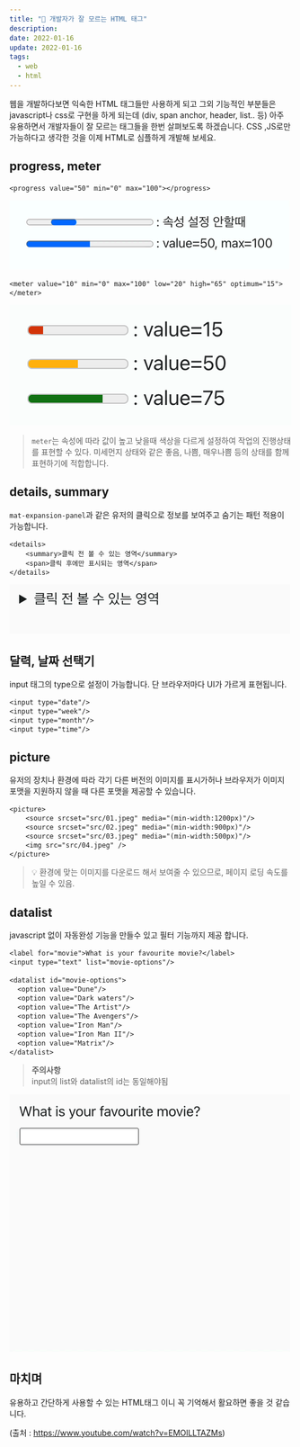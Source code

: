 ```yaml
---
title: "🎨 개발자가 잘 모르는 HTML 태그"
description:
date: 2022-01-16
update: 2022-01-16
tags:
  - web
  - html
---
```


웹을 개발하다보면 익숙한 HTML 태그들만 사용하게 되고 그외 기능적인 부분들은 javascript나 css로 구현을 하게 되는데 (div, span anchor, header, list.. 등) 아주 유용하면서 개발자들이 잘 모르는 태그들을 한번 살펴보도록 하겠습니다. 
CSS ,JS로만 가능하다고 생각한 것을 이제 HTML로 심플하게 개발해 보세요.

## progress, meter

~~~
<progress value="50" min="0" max="100"></progress>
~~~

![progress](progress.mov.gif) 

~~~
<meter value="10" min="0" max="100" low="20" high="65" optimum="15"></meter>
~~~

![meter](meter.png) 

> `meter`는 속성에 따라 값이 높고 낮을때 색상을 다르게 설정하여 작업의 진행상태를 표현할 수 있다. 미세먼지 상태와 같은 좋음, 나쁨, 매우나쁨 등의 상태를 함께 표현하기에 적합합니다.

## details, summary

`mat-expansion-panel`과 같은 유저의 클릭으로 정보를 보여주고 숨기는 패턴 적용이 가능합니다.

~~~
<details>
	<summary>클릭 전 볼 수 있는 영역</summary>
	<span>클릭 후에만 표시되는 영역</span>
</details>
~~~

![details](details.mov.gif) 

## 달력, 날짜 선택기
input 태그의 type으로 설정이 가능합니다. 단 브라우저마다 UI가 가르게 표현됩니다.

~~~
<input type="date"/>
<input type="week"/>
<input type="month"/>
<input type="time"/>
~~~

## picture
유저의 장치나 환경에 따라 각기 다른 버전의 이미지를 표시가허나 브라우저가 이미지 포맷을 지원하지 않을 때 다른 포맷을 제공할 수 있습니다.

~~~
<picture>
	<source srcset="src/01.jpeg" media="(min-width:1200px)"/>
    <source srcset="src/02.jpeg" media="(min-width:900px)"/>
    <source srcset="src/03.jpeg" media="(min-width:500px)"/>
    <img src="src/04.jpeg" />
</picture>
~~~

> 💡 환경에 맞는 이미지를 다운로드 해서 보여줄 수 있으므로, 페이지 로딩 속도를 높일 수 있음.

## datalist
javascript 없이 자동완성 기능을 만들수 있고 필터 기능까지 제공 합니다.

~~~
<label for="movie">What is your favourite movie?</label>
<input type="text" list="movie-options"/>

<datalist id="movie-options">
  <option value="Dune"/>
  <option value="Dark waters"/>
  <option value="The Artist"/>
  <option value="The Avengers"/>
  <option value="Iron Man"/>
  <option value="Iron Man II"/>
  <option value="Matrix"/>
</datalist>
~~~

>**주의사항**<br/>
input의 list와 datalist의 id는 동일해야됨

![datalist](datalist.mov.gif) 

## 마치며
유용하고 간단하게 사용할 수 있는 HTML태그 이니 꼭 기억해서 활요하면 좋을 것 같습니다.

(출처 : https://www.youtube.com/watch?v=EMOlLLTAZMs)